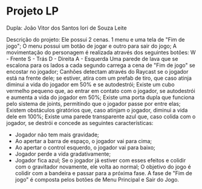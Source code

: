 # Projeto LP
Dupla: João Vitor dos Santos
       Iori de Souza Leite
   
Descrição do projeto:
Ele possui 2 cenas. 1 menu e uma tela de "Fim de jogo";
O menu possui um botão de jogar e outro para sair do jogo;
A movimentação do personagem é realizada através dos seguintes botões:
  W - Frente
  S - Trás
  D - Direita
  A - Esquerda
Uma parede de lava que se escalona para os lados a cada segundo carrega a cena de "Fim de jogo" se encostar no jogador;
Canhões detectam através do Raycast se o jogador está na frente dele; se estiver, atira com um prefab de tiro, que caso atinja diminui a vida do jogador em 50% e se autodestrói;
Existe um cubo vermelho pequeno que, ao entrar em contato com o jogador, se autodestrói e aumenta a vida do jogador em 50%;
Existe uma porta dupla que funciona pelo sistema de joints, permitindo que o jogador passe por entre elas;
Existem obstáculos giratórios que, caso atinjam o jogador, diminui a vida dele em 100%;
Existe uma parede transparente azul que, caso colida com o jogador, se destrói e concede as seguintes características:
   - Jogador não tem mais gravidade;
   - Ao apertar a barra de espaço, o jogador vai para cima;
   - Ao apertar o control esquerdo, o jogador vai para baixo;
   - Jogador perde a vida gradativamente;
   - Jogador fica azul;
Se o jogador já estiver com esses efeitos e colidir com o gravitador novamente, ele volta ao normal;
O objetivo do jogo é colidir com a bandeira e passar para a próxima fase.
A fase de "Fim de jogo" é composta pelos botões de Menu Principal e Sair do Jogo.
